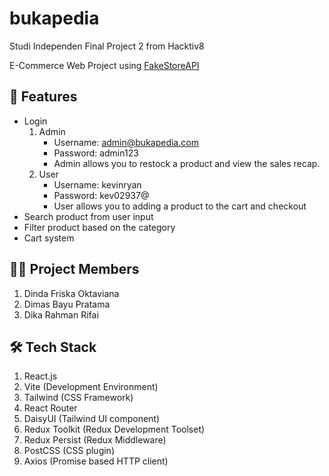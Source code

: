 # bukapedia
Studi Independen Final Project 2 from Hacktiv8

E-Commerce Web Project using [FakeStoreAPI](https://fakestoreapi.com)

## 📑 Features
- Login
    1. Admin
        - Username: admin@bukapedia.com
        - Password: admin123
        - Admin allows you to restock a product and view the sales recap.
    2. User
        - Username: kevinryan
        - Password: kev02937@
        - User allows you to adding a product to the cart and checkout
- Search product from user input
- Filter product based on the category
- Cart system

## 👨‍💻 Project Members
1. Dinda Friska Oktaviana
2. Dimas Bayu Pratama
3. Dika Rahman Rifai

## 🛠 Tech Stack
1. React.js
2. Vite (Development Environment)
3. Tailwind (CSS Framework)
4. React Router
5. DaisyUI (Tailwind UI component)
6. Redux Toolkit (Redux Development Toolset)
7. Redux Persist (Redux Middleware)
8. PostCSS (CSS plugin)
9. Axios (Promise based HTTP client)
